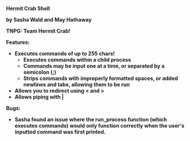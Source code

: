 <b>Hermit Crab Shell<b>

by Sasha Wald and May Hathaway

TNPG: Team Hermit Crab!

<b>Features:</b>
- Executes commands of up to 255 chars!
  - Executes commands within a child process
  - Commands may be input one at a time, or separated by a semicolon (;)
  - Strips commands with improperly formatted spaces, or added newlines and tabs, allowing them to be run
- Allows you to redirect using < and >
- Allows piping with |

<b>Bugs:</b>
- Sasha found an issue where the run_process function (which executes commands) would only function correctly when the user's inputted command was first printed. 
